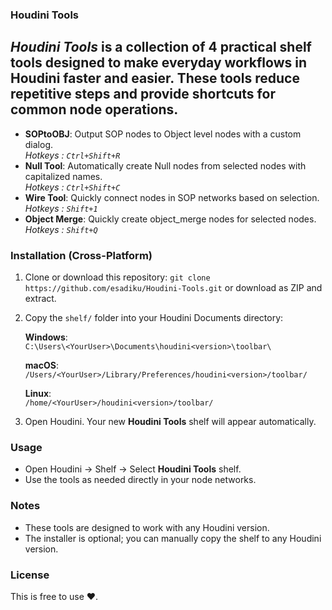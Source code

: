 ### Houdini Tools ###

*Houdini Tools* is a collection of 4 practical shelf tools designed to make everyday workflows in Houdini faster and easier. These tools reduce repetitive steps and provide shortcuts for common node operations.
---

- **SOPtoOBJ**: Output SOP nodes to Object level nodes with a custom dialog.<br> *Hotkeys : ```Ctrl+Shift+R```*
- **Null Tool**: Automatically create Null nodes from selected nodes with capitalized names.<br> *Hotkeys : ```Ctrl+Shift+C```*
- **Wire Tool**: Quickly connect nodes in SOP networks based on selection. <br> *Hotkeys :  ```Shift+1```*
- **Object Merge**: Quickly create object_merge nodes for selected nodes.  <br> *Hotkeys :  ```Shift+Q```*

### Installation (Cross-Platform)

1. Clone or download this repository:
   `git clone https://github.com/esadiku/Houdini-Tools.git`
   or download as ZIP and extract.

2. Copy the `shelf/` folder into your Houdini Documents directory:

   **Windows**:  
   `C:\Users\<YourUser>\Documents\houdini<version>\toolbar\`

   **macOS**:  
   `/Users/<YourUser>/Library/Preferences/houdini<version>/toolbar/`

   **Linux**:  
   `/home/<YourUser>/houdini<version>/toolbar/`


3. Open Houdini. Your new **Houdini Tools** shelf will appear automatically.

### Usage

- Open Houdini → Shelf → Select **Houdini Tools** shelf.
- Use the tools as needed directly in your node networks.

### Notes

- These tools are designed to work with any Houdini version.
- The installer is optional; you can manually copy the shelf to any Houdini version.

### License

This is free to use ❤️.
